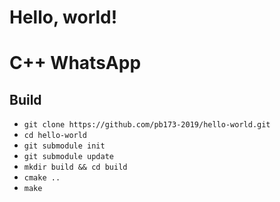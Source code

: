 # Hello, world!

C++ WhatsApp
============

Build
-----
- `git clone https://github.com/pb173-2019/hello-world.git`
- `cd hello-world`
- `git submodule init`
- `git submodule update`
- `mkdir build && cd build`
- `cmake ..`
- `make`
